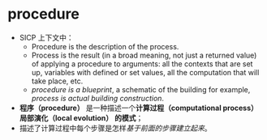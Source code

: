 # procedure
- SICP 上下文中：
	- Procedure is the description of the process.
	- Process is the result (in a broad meaning, not just a returned value) of applying a procedure to arguments: all the contexts that are set up, variables with defined or set values, all the computation that will take place, etc.
	- *procedure is a blueprint*, a schematic of the building for example, *process is actual building construction*.
- **程序（procedure）** 是一种描述一个**计算过程（computational process）局部演化（local evolution） 的模式**；
- 描述了计算过程中每个步骤是怎样*基于前面的步骤建立起来*。

